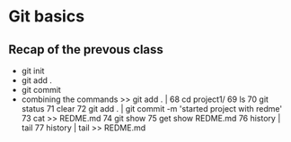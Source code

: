 # Git basics
## Recap of the prevous class
- git init
- git add .
- git commit
- combining the commands >> git add . |   68  cd project1/
   69  ls
   70  git status
   71  clear
   72  git add . | git commit -m 'started project with redme'
   73  cat >> REDME.md
   74  git show
   75  get show REDME.md
   76  history | tail
   77  history | tail >> REDME.md
